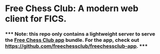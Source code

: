 # Free Chess Club: A modern web client for FICS.

### *** Note: this repo only contains a lightweight server to serve the [Free Chess Club app](https://github.com/freechessclub/freechessclub-app) bundle. For the app, check out https://github.com/freechessclub/freechessclub-app. ***
